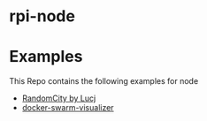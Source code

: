 rpi-node
========

# Examples
This Repo contains the following examples for node

* [RandomCity by Lucj](https://github.com/lucj/randomCity)
* [docker-swarm-visualizer](https://github.com/ManoMarks/docker-swarm-visualizer)